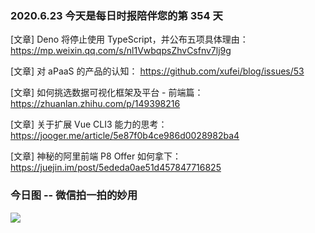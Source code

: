 ### 2020.6.23 今天是每日时报陪伴您的第 354 天

[文章] Deno 将停止使用 TypeScript，并公布五项具体理由： <https://mp.weixin.qq.com/s/nl1VwbqpsZhvCsfnv7lj9g>

[文章] 对 aPaaS 的产品的认知： <https://github.com/xufei/blog/issues/53>

[文章] 如何挑选数据可视化框架及平台 - 前端篇： <https://zhuanlan.zhihu.com/p/149398216>

[文章] 关于扩展 Vue CLI3 能力的思考：<https://jooger.me/article/5e87f0b4ce986d0028982ba4>

[文章] 神秘的阿里前端 P8 Offer 如何拿下：<https://juejin.im/post/5ededa0ae51d457847716825>

### 今日图 -- 微信拍一拍的妙用

![](https://user-images.githubusercontent.com/6063358/85303804-904da080-b4dd-11ea-8cd5-9d259f1de53f.png)
